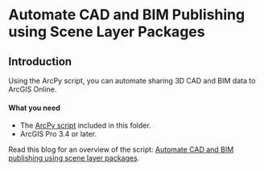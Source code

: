 # Automate CAD and BIM Publishing using Scene Layer Packages
## Introduction
Using the ArcPy script, you can automate sharing 3D CAD and BIM data to ArcGIS Online.

#### What you need

- The [ArcPy script](Publish.py) included in this folder.
- ArcGIS Pro 3.4 or later.

Read this blog for an overview of the script: [Automate CAD and BIM publishing using scene layer packages](https://www.esri.com/arcgis-blog/products/arcgis-pro/3d-gis/automate-cad-and-bim-publishing-using-scene-layer-packages).
